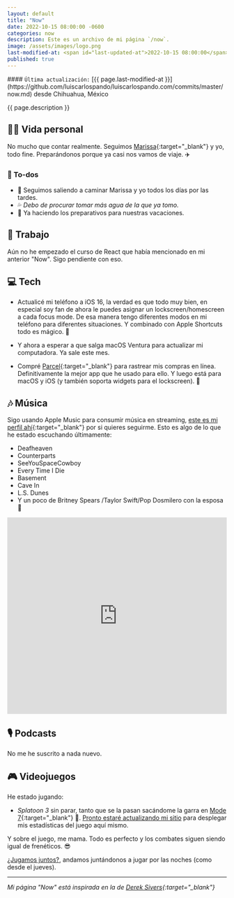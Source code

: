 ```yaml
---
layout: default
title: "Now"
date: 2022-10-15 08:00:00 -0600
categories: now
description: Este es un archivo de mi página `/now`.
image: /assets/images/logo.png
last-modified-at: <span id="last-updated-at">2022-10-15 08:00:00</span>
published: true
---
```


<div class="card last-updated my-3 text-center">
<div class="card-body rounded">
#### <code>Última actualización:</code> [{{ page.last-modified-at }}](https://github.com/luiscarlospando/luiscarlospando.com/commits/master/now.md) desde Chihuahua, México
</div>
</div>

<p class="text-center">{{ page.description }}</p>

## 👦🏻 Vida personal
No mucho que contar realmente. Seguimos [Marissa](https://instragram.com/primitivegirl){:target="_blank"} y yo, todo fine. Preparándonos porque ya casi nos vamos de viaje. ✈️

### 📝 To-dos
- 🚶 Seguimos saliendo a caminar Marissa y yo todos los días por las tardes.
- 💦 *Debo de procurar tomar más agua de la que ya tomo.*
- 🧳 Ya haciendo los preparativos para nuestras vacaciones.

## 💼 Trabajo
Aún no he empezado el curso de React que había mencionado en mi anterior "Now". Sigo pendiente con eso.

## 💻 Tech
- Actualicé mi teléfono a iOS 16, la verdad es que todo muy bien, en especial soy fan de ahora le puedes asignar un lockscreen/homescreen a cada focus mode. De esa manera tengo diferentes modos en mi teléfono para diferentes situaciones. Y combinado con Apple Shortcuts todo es mágico. 📱

- Y ahora a esperar a que salga macOS Ventura para actualizar mi computadora. Ya sale este mes.

- Compré [Parcel](https://parcel.app/){:target="_blank"} para rastrear mis compras en línea. Definitivamente la mejor app que he usado para ello. Y luego está para macOS y iOS (y también soporta widgets para el lockscreen). 🤌

## 🎶 Música
Sigo usando Apple Music para consumir música en streaming, [este es mi perfil ahí](https://music.apple.com/profile/luiscarlospando){:target="_blank"} por si quieres seguirme. Esto es algo de lo que he estado escuchando últimamente:

- Deafheaven
- Counterparts
- SeeYouSpaceCowboy
- Every Time I Die
- Basement
- Cave In
- L.S. Dunes
- Y un poco de Britney Spears /Taylor Swift/Pop Dosmilero con la esposa 💅

<iframe allow="autoplay *; encrypted-media *; fullscreen *; clipboard-write" frameborder="0" height="450" style="width:100%;max-width:1140px;overflow:hidden;background:transparent;" sandbox="allow-forms allow-popups allow-same-origin allow-scripts allow-storage-access-by-user-activation allow-top-navigation-by-user-activation" src="https://embed.music.apple.com/mx/album/the-romance-of-affliction/1585880278?l=en"></iframe>

## 🎙 Podcasts
No me he suscrito a nada nuevo.

## 🎮 Videojuegos
He estado jugando:

- *Splatoon 3* sin parar, tanto que se la pasan sacándome la garra en [Mode 7](https://discord.gg/N2m8gKw){:target="_blank"} 🥲. [Pronto estaré actualizando mi sitio](https:/luiscarlospando.com/nintendo/splatoon/) para desplegar mis estadísticas del juego aquí mismo.

Y sobre el juego, me mama. Todo es perfecto y los combates siguen siendo igual de frenéticos. 😎

[¿Jugamos juntos?](https:/luiscarlospando.com/nintendo/), andamos juntándonos a jugar por las noches (como desde el jueves).

---

*Mi página "Now" está inspirada en la de [Derek Sivers](https://sive.rs/nowff){:target="_blank"}*